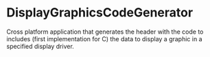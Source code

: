 # DisplayGraphicsCodeGenerator
Cross platform application that generates the header with the code to includes (first implementation for C) the data to display a graphic in a specified display driver.
